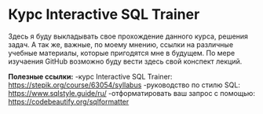 # Курс Interactive SQL Trainer
Здесь я буду выкладывать свое прохождение данного курса, решения задач. А так же, важные, по моему мнению, ссылки на различные учебные материалы, которые пригодятся мне в будущем.
По мере изучаения GitHub возможно буду вести здесь свой конспект лекций.

**Полезные ссылки:**
-курс Interactive SQL Trainer: https://stepik.org/course/63054/syllabus
-руководство по стилю SQL: https://www.sqlstyle.guide/ru/
-отформатировать ваш запрос с помощью: https://codebeautify.org/sqlformatter
